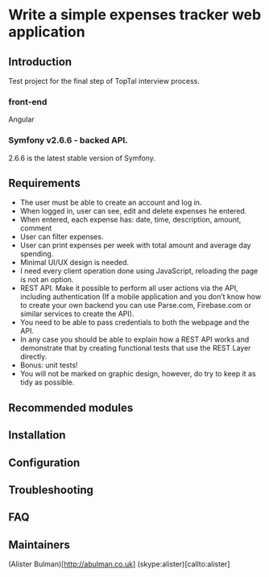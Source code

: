 # Write a simple expenses tracker web application

## Introduction

Test project for the final step of TopTal interview process.

### front-end

Angular

### Symfony v2.6.6 - backed API.

2.6.6 is the latest stable version of Symfony.

## Requirements

* The user must be able to create an account and log in.
* When logged in, user can see, edit and delete expenses he entered.
* When entered, each expense has: date, time, description, amount, comment
* User can filter expenses.
* User can print expenses per week with total amount and average day spending.
* Minimal UI/UX design is needed.
* I need every client operation done using JavaScript, reloading the page is not an option.
* REST API. Make it possible to perform all user actions via the API, including authentication (If a mobile application and you don’t know how to create your own backend you can use Parse.com, Firebase.com or similar services to create the API).
* You need to be able to pass credentials to both the webpage and the API.
* In any case you should be able to explain how a REST API works and demonstrate that by creating functional tests that use the REST Layer directly.
* Bonus: unit tests!
* You will not be marked on graphic design, however, do try to keep it as tidy as possible.

## Recommended modules


## Installation


## Configuration


## Troubleshooting


## FAQ


## Maintainers

(Alister Bulman)[http://abulman.co.uk] (skype:alister)[callto:alister]

